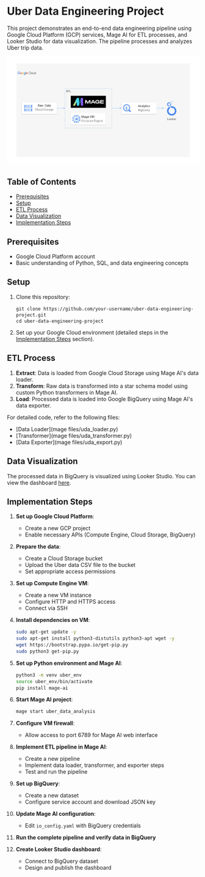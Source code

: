 # Uber Data Engineering Project

This project demonstrates an end-to-end data engineering pipeline using Google Cloud Platform (GCP) services, Mage AI for ETL processes, and Looker Studio for data visualization. The pipeline processes and analyzes Uber trip data.

![Architecture Diagram](architecture.jpg)

## Table of Contents
- [Prerequisites](#prerequisites)
- [Setup](#setup)
- [ETL Process](#etl-process)
- [Data Visualization](#data-visualization)
- [Implementation Steps](#implementation-steps)

## Prerequisites
- Google Cloud Platform account
- Basic understanding of Python, SQL, and data engineering concepts

## Setup
1. Clone this repository:
   ```
   git clone https://github.com/your-username/uber-data-engineering-project.git
   cd uber-data-engineering-project
   ```

2. Set up your Google Cloud environment (detailed steps in the [Implementation Steps](#implementation-steps) section).


## ETL Process
1. **Extract**: Data is loaded from Google Cloud Storage using Mage AI's data loader.
2. **Transform**: Raw data is transformed into a star schema model using custom Python transformers in Mage AI.
3. **Load**: Processed data is loaded into Google BigQuery using Mage AI's data exporter.

For detailed code, refer to the following files:
- [Data Loader](mage files/uda_loader.py)
- [Transformer](mage files/uda_transformer.py)
- [Data Exporter](mage files/uda_export.py)

## Data Visualization
The processed data in BigQuery is visualized using Looker Studio. You can view the dashboard [here](https://lookerstudio.google.com/reporting/01481c8e-f8df-4310-936d-7e11163a4067).

## Implementation Steps

1. **Set up Google Cloud Platform**:
   - Create a new GCP project
   - Enable necessary APIs (Compute Engine, Cloud Storage, BigQuery)

2. **Prepare the data**:
   - Create a Cloud Storage bucket
   - Upload the Uber data CSV file to the bucket
   - Set appropriate access permissions

3. **Set up Compute Engine VM**:
   - Create a new VM instance
   - Configure HTTP and HTTPS access
   - Connect via SSH

4. **Install dependencies on VM**:
   ```bash
   sudo apt-get update -y
   sudo apt-get install python3-distutils python3-apt wget -y
   wget https://bootstrap.pypa.io/get-pip.py
   sudo python3 get-pip.py
   ```

5. **Set up Python environment and Mage AI**:
   ```bash
   python3 -m venv uber_env
   source uber_env/bin/activate
   pip install mage-ai
   ```

6. **Start Mage AI project**:
   ```bash
   mage start uber_data_analysis
   ```

7. **Configure VM firewall**:
   - Allow access to port 6789 for Mage AI web interface

8. **Implement ETL pipeline in Mage AI**:
   - Create a new pipeline
   - Implement data loader, transformer, and exporter steps
   - Test and run the pipeline

9. **Set up BigQuery**:
   - Create a new dataset
   - Configure service account and download JSON key

10. **Update Mage AI configuration**:
    - Edit `io_config.yaml` with BigQuery credentials

11. **Run the complete pipeline and verify data in BigQuery**

12. **Create Looker Studio dashboard**:
    - Connect to BigQuery dataset
    - Design and publish the dashboard
